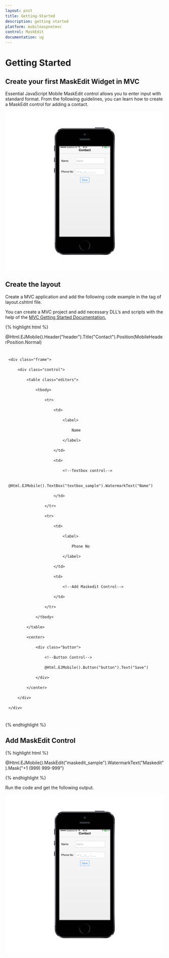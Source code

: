 ```yaml
---
layout: post
title: Getting-Started
description: getting started
platform: mobileaspnetmvc
control: MaskEdit
documentation: ug
---
```


# Getting Started

## Create your first MaskEdit Widget in MVC

Essential JavaScript Mobile MaskEdit control allows you to enter input with standard format. From the following guidelines, you can learn how to create a MaskEdit control for adding a contact.

![C:/Users/Vignesh Kumar/Desktop/screen.png](Getting-Started_images/Getting-Started_img1.png)

## Create the layout

Create a MVC application and add the following code example in the <body> tag of layout.cshtml file.

You can create a MVC project and add necessary DLL’s and scripts with the help of the [MVC Getting Started Documentation.](http://help.syncfusion.com/ug/js/default.htm)

{% highlight html %}

@Html.EJMobile().Header("header").Title("Contact").Position(MobileHeaderPosition.Normal)

<div class="sample" style="padding:10px">

    <div class="frame">

        <div class="control">

            <table class="editors">

                <tbody>

                    <tr>

                        <td>

                            <label>

                                Name

                            </label>

                        </td>

                        <td>

                            <!--Textbox control-->

                            @Html.EJMobile().TextBox("textbox_sample").WatermarkText("Name")                            

                        </td>

                    </tr>

                    <tr>

                        <td>

                            <label>

                                Phone No

                            </label>

                        </td>

                        <td>

                            <!--Add Maskedit Control-->

                        </td>

                    </tr>

                </tbody>

            </table>

            <center>

                <div class="button">

                    <!--Button Control-->

                    @Html.EJMobile().Button("button").Text("Save")                    

                </div>

            </center>

        </div>

    </div>

</div>

{% endhighlight %}

## Add MaskEdit Control

{% highlight html %}

@Html.EJMobile().MaskEdit("maskedit_sample").WatermarkText("Maskedit").Mask("+1 (999) 999-999")

{% endhighlight %}

Run the code and get the following output.

![C:/Users/Vignesh Kumar/Desktop/screen.png](Getting-Started_images/Getting-Started_img2.png)



